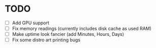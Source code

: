 # TODO
- [ ] Add GPU support
- [ ] Fix memory readings (currently includes disk cache as used RAM)
- [ ] Make uptime look fancier (add Minutes, Hours, Days)
- [ ] Fix some distro art printing bugs
